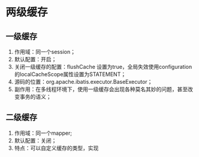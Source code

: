 #		两级缓存

##		一级缓存

1. 作用域：同一个session；
2. 默认配置：开启；
3. 关闭一级缓存的配置：flushCache 设置为true，全局失效使用configuration的localCacheScope属性设置为STATEMENT；
4. 源码的位置：org.apache.ibatis.executor.BaseExecutor；
5. 副作用：在多线程环境下，使用一级缓存会出现各种莫名其妙的问题，甚至改变事务的语义；



##		二级缓存

1. 作用域：同一个mapper;
2. 默认配置：关闭；
3. 特点：可以自定义缓存的类型，实现

